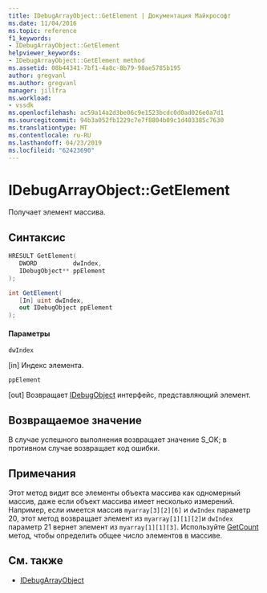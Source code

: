 ```yaml
---
title: IDebugArrayObject::GetElement | Документация Майкрософт
ms.date: 11/04/2016
ms.topic: reference
f1_keywords:
- IDebugArrayObject::GetElement
helpviewer_keywords:
- IDebugArrayObject::GetElement method
ms.assetid: 08b44341-7bf1-4a8c-8b79-98ae5785b195
author: gregvanl
ms.author: gregvanl
manager: jillfra
ms.workload:
- vssdk
ms.openlocfilehash: ac59a14a2d3be06c9e1523bcdc0d0ad026e0a7d1
ms.sourcegitcommit: 94b3a052fb1229c7e7f8804b09c1d403385c7630
ms.translationtype: MT
ms.contentlocale: ru-RU
ms.lasthandoff: 04/23/2019
ms.locfileid: "62423690"
---
```

# <a name="idebugarrayobjectgetelement"></a>IDebugArrayObject::GetElement
Получает элемент массива.

## <a name="syntax"></a>Синтаксис

```cpp
HRESULT GetElement( 
   DWORD          dwIndex,
   IDebugObject** ppElement
);
```

```csharp
int GetElement(
   [In] uint dwIndex,
   out IDebugObject ppElement
);
```

#### <a name="parameters"></a>Параметры
 `dwIndex`

 [in] Индекс элемента.

 `ppElement`

 [out] Возвращает [IDebugObject](../../../extensibility/debugger/reference/idebugobject.md) интерфейс, представляющий элемент.

## <a name="return-value"></a>Возвращаемое значение
 В случае успешного выполнения возвращает значение S_OK; в противном случае возвращает код ошибки.

## <a name="remarks"></a>Примечания
 Этот метод видит все элементы объекта массива как одномерный массив, даже если объект массива имеет несколько измерений. Например, если имеется массив `myarray[3][2][6]` и `dwIndex` параметр 20, этот метод возвращает элемент из `myarray[1][1][2]`и `dwIndex` параметр 21 вернет элемент из `myarray[1][1][3]`. Используйте [GetCount](../../../extensibility/debugger/reference/idebugarrayobject-getcount.md) метод, чтобы определить общее число элементов в массиве.

## <a name="see-also"></a>См. также
- [IDebugArrayObject](../../../extensibility/debugger/reference/idebugarrayobject.md)